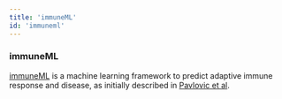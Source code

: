 ```yaml
---
title: 'immuneML'
id: 'immuneml'
---
```


### immuneML

[immuneML](http://docs.immuneml.uio.no) is a machine learning framework to predict adaptive immune response and disease, as initially described in [Pavlovic et al](https://www.nature.com/articles/s42256-021-00413-z).
